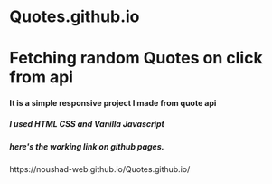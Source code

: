 # Quotes.github.io
<h1>Fetching random Quotes on click from api </h1>
<h4> It is a simple responsive project I made from quote api</h4>

<h5> I used HTML CSS and Vanilla Javascript </h5>

<h5> here's the working link on github pages. </h5>
https://noushad-web.github.io/Quotes.github.io/
